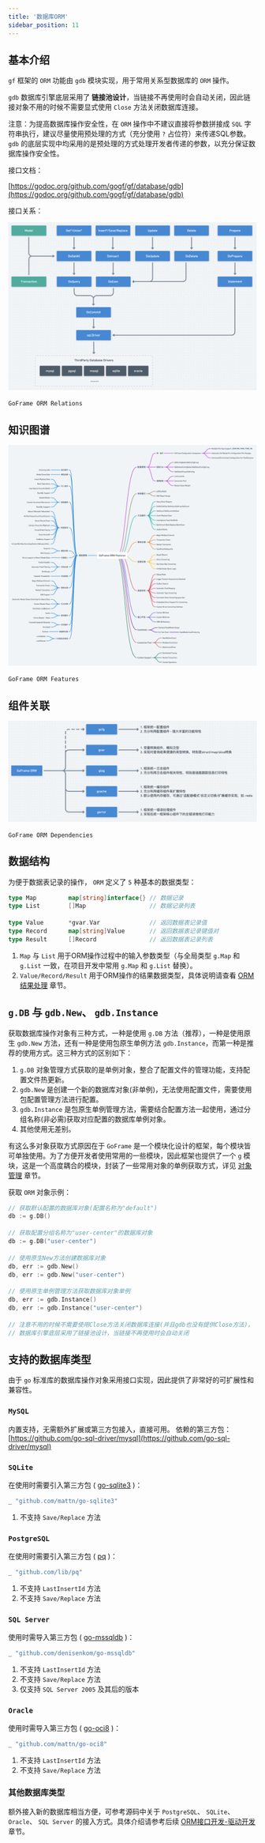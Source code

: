 ```yaml
---
title: '数据库ORM'
sidebar_position: 11
---
```


## 基本介绍

`gf` 框架的 `ORM` 功能由 `gdb` 模块实现，用于常用关系型数据库的 `ORM` 操作。

`gdb` 数据库引擎底层采用了 **链接池设计**，当链接不再使用时会自动关闭，因此链接对象不用的时候不需要显式使用 `Close` 方法关闭数据库连接。

注意：为提高数据库操作安全性，在 `ORM` 操作中不建议直接将参数拼接成 `SQL` 字符串执行，建议尽量使用预处理的方式（充分使用 `?` 占位符）来传递SQL参数。 `gdb` 的底层实现中均采用的是预处理的方式处理开发者传递的参数，以充分保证数据库操作安全性。

接口文档：

[https://godoc.org/github.com/gogf/gf/database/gdb](https://godoc.org/github.com/gogf/gf/database/gdb)

接口关系：

![](/markdown/7f14aa8d916cb646f307b7ded1ebf60e.png)

`GoFrame ORM Relations`

## 知识图谱

![](/markdown/0c4a2feb6c744b4020421cdeb4906039.png)

`GoFrame ORM Features`

## 组件关联

![](/markdown/03f6312a7e897eb4884c11d9f031162b.png)

`GoFrame ORM Dependencies`

## 数据结构

为便于数据表记录的操作， `ORM` 定义了 `5` 种基本的数据类型：

```  go
type Map         map[string]interface{} // 数据记录
type List        []Map                  // 数据记录列表

type Value       *gvar.Var              // 返回数据表记录值
type Record      map[string]Value       // 返回数据表记录键值对
type Result      []Record               // 返回数据表记录列表

```

1. `Map` 与 `List` 用于ORM操作过程中的输入参数类型（与全局类型 `g.Map` 和 `g.List` 一致，在项目开发中常用 `g.Map` 和 `g.List` 替换）。
2. `Value/Record/Result` 用于ORM操作的结果数据类型，具体说明请查看 [ORM结果处理](output/goframe-v1.16-md/核心组件-重点/数据库ORM/ORM结果处理) 章节。

## `g.DB` 与 `gdb.New`、 `gdb.Instance`

获取数据库操作对象有三种方式，一种是使用 `g.DB` 方法（推荐），一种是使用原生 `gdb.New` 方法，还有一种是使用包原生单例方法 `gdb.Instance`，而第一种是推荐的使用方式。这三种方式的区别如下：

1. `g.DB` 对象管理方式获取的是单例对象，整合了配置文件的管理功能，支持配置文件热更新。
2. `gdb.New` 是创建一个新的数据库对象(非单例)，无法使用配置文件，需要使用包配置管理方法进行配置。
3. `gdb.Instance` 是包原生单例管理方法，需要结合配置方法一起使用，通过分组名称(非必需)获取对应配置的数据库单例对象。
4. 其他使用无差别。

有这么多对象获取方式原因在于 `GoFrame` 是一个模块化设计的框架，每个模块皆可单独使用。为了方便开发者使用常用的一些模块，因此框架也提供了一个 `g` 模块，这是一个高度耦合的模块，封装了一些常用对象的单例获取方式，详见 [对象管理](output/goframe-v1.16-md/核心组件-重点/对象管理) 章节。

获取 `ORM` 对象示例：

```  go
// 获取默认配置的数据库对象(配置名称为"default")
db := g.DB()

// 获取配置分组名称为"user-center"的数据库对象
db := g.DB("user-center")

// 使用原生New方法创建数据库对象
db, err := gdb.New()
db, err := gdb.New("user-center")

// 使用原生单例管理方法获取数据库对象单例
db, err := gdb.Instance()
db, err := gdb.Instance("user-center")

// 注意不用的时候不需要使用Close方法关闭数据库连接(并且gdb也没有提供Close方法)，
// 数据库引擎底层采用了链接池设计，当链接不再使用时会自动关闭

```

## 支持的数据库类型

由于 `go` 标准库的数据库操作对象采用接口实现，因此提供了非常好的可扩展性和兼容性。

### `MySQL`

内置支持，无需额外扩展或第三方包接入，直接可用。 依赖的第三方包： [https://github.com/go-sql-driver/mysql](https://github.com/go-sql-driver/mysql)

### `SQLite`

在使用时需要引入第三方包 ( [go-sqlite3](https://github.com/mattn/go-sqlite3) )：

```  go
_ "github.com/mattn/go-sqlite3"

```

1. 不支持 `Save/Replace` 方法

### `PostgreSQL`

在使用时需要引入第三方包 ( [pq](https://github.com/lib/pq) )：

```  go
_ "github.com/lib/pq"

```

1. 不支持 `LastInsertId` 方法
2. 不支持 `Save/Replace` 方法

### `SQL Server`

使用时需导入第三方包 ( [go-mssqldb](https://github.com/denisenkom/go-mssqldb) )：

```  go
_ "github.com/denisenkom/go-mssqldb"

```

1. 不支持 `LastInsertId` 方法
2. 不支持 `Save/Replace` 方法
3. 仅支持 `SQL Server 2005` 及其后的版本

### `Oracle`

使用时需导入第三方包 ( [go-oci8](https://github.com/mattn/go-oci8) )：

```  go
_ "github.com/mattn/go-oci8"

```

1. 不支持 `LastInsertId` 方法
2. 不支持 `Save/Replace` 方法

### 其他数据库类型

额外接入新的数据库相当方便，可参考源码中关于 `PostgreSQL`、 `SQLite`、 `Oracle`、 `SQL Server` 的接入方式。具体介绍请参考后续 [ORM接口开发-驱动开发](output/goframe-v1.16-md/核心组件-重点/数据库ORM/ORM接口开发/ORM接口开发-驱动开发) 章节。